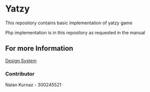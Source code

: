 # Yatzy

<p> This repository contains basic implementation of yatzy game </p>

<p> Php implementation is in this repository as requested in the manual </p>

## For more Information 
[Design System](/docs/design_system.md)

### Contributor

<p>Nalan Kurnaz - 300245521</p>
